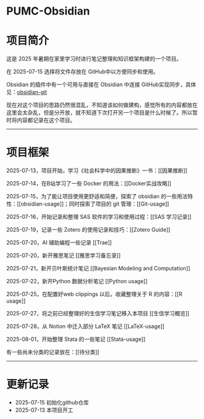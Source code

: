 # PUMC-Obsidian

# 项目简介

这是 2025 年暑期在家里学习时进行笔记整理和知识框架构建的一个项目。

在 2025-07-15 选择将文件存放在 GitHub中以方便同步和使用。

Obsidian 的插件中有一个可用与直接在 Obsidian 中连接 GitHub实现同步，具体见：[obsidian-git](https://github.com/Vinzent03/obsidian-git)

现在对这个项目的思路仍然很混乱，不知道该如何做建构，感觉所有的内容都放在这里会太杂乱，但是分开放，就不知道下次打开另一个项目是什么时候了。所以暂时将内容都记录在这个项目。

---
# 项目框架

2025-07-13，项目开始，学习《社会科学中的因果推断》一书：[[因果推断]]

2025-07-14，在B站学习了一些 Docker 的用法：[[Docker实战攻略]]

2025-07-15，为了能让项目使用更舒适和简便，探索了 obsidian 的一些用法特性：[[obsidian-usage]]；同时探索了项目的 git 管理：[[Git-usage]]

2025-07-16，开始记录和整理 SAS 软件的学习和使用过程：[[SAS 学习记录]]

2025-07-19，记录一些 Zotero 的使用记录和技巧：[[Zotero Guide]]

2025-07-20，AI 辅助编程一些记录 [[Trae]]

2025-07-20，新开雅思笔记 [[雅思学习备忘录]]

2025-07-21，新开贝叶斯统计笔记 [[Bayesian Modeling and Computation]]

2025-07-22，新开Python 数据分析笔记 [[Python usage]]

2025-07-25，在配置好web clippings 以后，收藏整理关于 R 的内容：[[R usage]]

2025-07-27，将之前已经整理好的生信学习笔记移入本项目 [[生信学习概览]]

2025-07-28，从 Notion 中迁入部分 LaTeX 笔记 [[LaTeX-usage]]

2025-08-01，开始整理 Stata 的一些笔记 [[Stata-usage]]

有一些尚未分类的记录放在：[[待分类]]

---
# 更新记录

- 2025-07-15 初始化github仓库
- 2025-07-13 本项目开工
